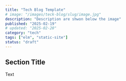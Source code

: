 ```yaml
---
title: "Tech Blog Template"
# image: "/images/teck-blog/slug/image.jpg"
description: "Description are shwon below the image"
published: "2025-02-19"
# updated: "2025-02-20"
category: "tech"
tags: ["elm", "static-site"]
status: "draft"
---
```


## Section Title

Text

